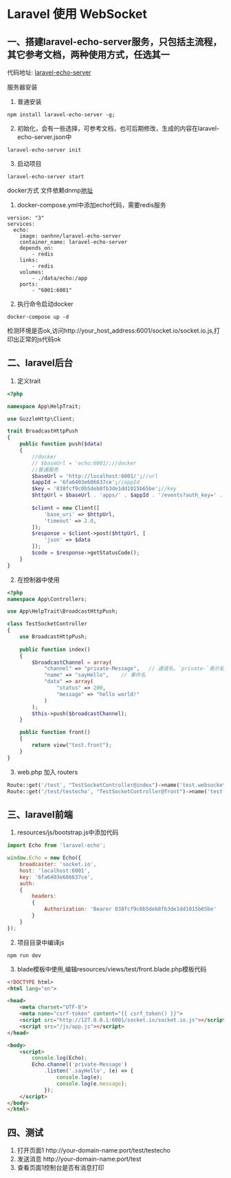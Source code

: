 # Laravel 使用 WebSocket

## 一、搭建laravel-echo-server服务，只包括主流程，其它参考文档，两种使用方式，任选其一
代码地址: [laravel-echo-server](https://github.com/tlaverdure/laravel-echo-server)

服务器安装  

1. 普通安装
```node
npm install laravel-echo-server -g;
```

2. 初始化，会有一些选择，可参考文档，也可后期修改，生成的内容在laravel-echo-server.json中
```node
laravel-echo-server init
```

3. 启动项目
```
laravel-echo-server start
```
docker方式
文件依赖dnmp[地址](https://github.com/cboy868/dnmp)
1. docker-compose.yml中添加echo代码，需要redis服务 
```docker-compose
version: "3"
services:
  echo:
    image: oanhnn/laravel-echo-server
    container_name: laravel-echo-server
    depends_on:
        - redis
    links:
        - redis
    volumes:
        - ./data/echo:/app
    ports:
        - "6001:6001"
```

2. 执行命令启动docker
```docker
docker-compose up -d
```

检测环境是否ok,访问http://your_host_address:6001/socket.io/socket.io.js,打印出正常的js代码ok  



## 二、laravel后台
1. 定义trait
```php
<?php

namespace App\HelpTrait;

use GuzzleHttp\Client;

trait BroadcastHttpPush
{
    public function push($data)
    {
        //docker
        // $baseUrl = 'echo:6001/;//docker
        //普通服务
        $baseUrl = 'http://localhost:6001/';//url
        $appId = '6fa6403e606637ce';//appId
        $key = '038fcf9c0b5deb8fb3de1dd1015b65be';//key
        $httpUrl = $baseUrl . 'apps/' . $appId . '/events?auth_key=' . $key;
      
        $client = new Client([
            'base_uri' => $httpUrl,
            'timeout' => 2.0,
        ]);
        $response = $client->post($httpUrl, [
            'json' => $data
        ]);
        $code = $response->getStatusCode();
    }
}
```

2. 在控制器中使用
```php
<?php
namespace App\Controllers;

use App\HelpTrait\BroadcastHttpPush;

class TestSocketController
{
    use BroadcastHttpPush;
    
    public function index()
    {
        $broadcastChannel = array(
            "channel" => "private-Message",   // 通道名，`private-`表示私有
            "name" => "sayHello",    // 事件名
            "data" => array(
                "status" => 200, 
                "message" => "hello world!"
            )
        );
        $this->push($broadcastChannel);
    }

    public function front()
    {
        return view("test.front");
    }
}

```

3. web.php 加入 routers
```php
Route::get('/test', "TestSocketController@index")->name('test.websocket');
Route::get('/test/testecho', "TestSocketController@front")->name('test.websocket.echo');
```


## 三、laravel前端
1. resources/js/bootstrap.js中添加代码
```js
import Echo from 'laravel-echo';

window.Echo = new Echo({
    broadcaster: 'socket.io',
    host: 'localhost:6001',
    key: '6fa6403e606637ce',
    auth:
    {
        headers:
        {
            Authorization: 'Bearer 038fcf9c0b5deb8fb3de1dd1015b65be'
        }
    }
});
```

2. 项目目录中编译js
```
npm run dev
```

3. blade模板中使用,编辑resources/views/test/front.blade.php模板代码
```html
<!DOCTYPE html>
<html lang="en">

<head>
    <meta charset="UTF-8">
    <meta name="csrf-token" content="{{ csrf_token() }}">
    <script src="http://127.0.0.1:6001/socket.io/socket.io.js"></script>
    <script src="/js/app.js"></script>
</head>

<body>
    <script>
        console.log(Echo);
        Echo.channel('private-Message')
            .listen('.sayHello', (e) => {
                console.log(e);
                console.log(e.message);
            });
    </script>
</body>
</html>
```

## 四、测试
1. 打开页面1 http://your-domain-name:port/test/testecho
2. 发送消息 http://your-domain-name:port/test
3. 查看页面1控制台是否有消息打印
